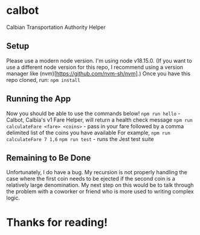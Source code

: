 # calbot
Calbian Transportation Authority Helper

## Setup
Please use a modern node version. I'm using node v18.15.0.
(If you want to use a different node version for this repo, I recommend using a version manager like (nvm)[https://github.com/nvm-sh/nvm].)
Once you have this repo cloned, run:
`npm install`

## Running the App
Now you should be able to use the commands below!
`npm run hello` - Calbot, Calbia's v1 Fare Helper, will return a health check message
`npm run calculateFare <fare> <coins>` - pass in your fare followed by a comma delimited list of the coins you have available
For example, `npm run calculateFare 7 1,6`
`npm run test` - runs the Jest test suite

## Remaining to Be Done
Unfortunately, I do have a bug. My recursion is not properly handling the case where the first coin needs to be ejected if the second coin is a relatively large denomination. My next step on this would be to talk through the problem with a coworker or friend who is more used to writing complex logic. 


# Thanks for reading!